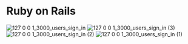 # Ruby on Rails

![127 0 0 1_3000_users_sign_in](https://github.com/nchhillar2004/rails-blog/assets/115921678/650bc0a4-25c4-44f7-982d-6f388bb31b29)
![127 0 0 1_3000_users_sign_in (3)](https://github.com/nchhillar2004/rails-blog/assets/115921678/12f62136-5cc4-43a7-9e23-07e6780f2691)
![127 0 0 1_3000_users_sign_in (2)](https://github.com/nchhillar2004/rails-blog/assets/115921678/b871924e-e7fd-45e0-9404-6e44ac15f136)
![127 0 0 1_3000_users_sign_in (1)](https://github.com/nchhillar2004/rails-blog/assets/115921678/c70a4e4e-3ed8-44b3-825a-23ec735a44ed)
